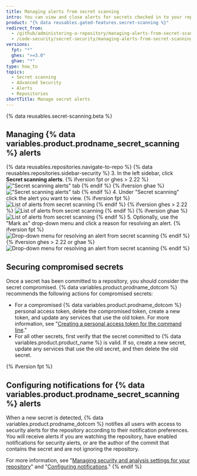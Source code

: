 ```yaml
---
title: Managing alerts from secret scanning
intro: You can view and close alerts for secrets checked in to your repository.
product: "{% data reusables.gated-features.secret-scanning %}"
redirect_from:
  - /github/administering-a-repository/managing-alerts-from-secret-scanning
  - /code-security/secret-security/managing-alerts-from-secret-scanning
versions:
  fpt: "*"
  ghes: ">=3.0"
  ghae: "*"
type: how_to
topics:
  - Secret scanning
  - Advanced Security
  - Alerts
  - Repositories
shortTitle: Manage secret alerts
---
```


{% data reusables.secret-scanning.beta %}

## Managing {% data variables.product.prodname_secret_scanning %} alerts

{% data reusables.repositories.navigate-to-repo %}
{% data reusables.repositories.sidebar-security %} 3. In the left sidebar, click **Secret scanning alerts**.
{% ifversion fpt or ghes > 2.22 %}
!["Secret scanning alerts" tab](/assets/images/help/repository/sidebar-secrets.png)
{% endif %}
{% ifversion ghae %}
!["Secret scanning alerts" tab](/assets/images/enterprise/github-ae/repository/sidebar-secrets-ghae.png)
{% endif %} 4. Under "Secret scanning" click the alert you want to view.
{% ifversion fpt %}
![List of alerts from secret scanning](/assets/images/help/repository/secret-scanning-click-alert.png)
{% endif %}
{% ifversion ghes > 2.22 %}
![List of alerts from secret scanning](/assets/images/help/repository/secret-scanning-click-alert-ghe.png)
{% endif %}
{% ifversion ghae %}
![List of alerts from secret scanning](/assets/images/enterprise/github-ae/repository/secret-scanning-click-alert-ghae.png)
{% endif %} 5. Optionally, use the "Mark as" drop-down menu and click a reason for resolving an alert.
{% ifversion fpt %}
![Drop-down menu for resolving an alert from secret scanning](/assets/images/help/repository/secret-scanning-resolve-alert.png)
{% endif %}
{% ifversion ghes > 2.22 or ghae %}
![Drop-down menu for resolving an alert from secret scanning](/assets/images/help/repository/secret-scanning-resolve-alert-ghe.png)
{% endif %}

## Securing compromised secrets

Once a secret has been committed to a repository, you should consider the secret compromised. {% data variables.product.prodname_dotcom %} recommends the following actions for compromised secrets:

- For a compromised {% data variables.product.prodname_dotcom %} personal access token, delete the compromised token, create a new token, and update any services that use the old token. For more information, see "[Creating a personal access token for the command line](/github/authenticating-to-github/creating-a-personal-access-token-for-the-command-line)."
- For all other secrets, first verify that the secret committed to {% data variables.product.product_name %} is valid. If so, create a new secret, update any services that use the old secret, and then delete the old secret.

{% ifversion fpt %}

## Configuring notifications for {% data variables.product.prodname_secret_scanning %} alerts

When a new secret is detected, {% data variables.product.prodname_dotcom %} notifies all users with access to security alerts for the repository according to their notification preferences. You will receive alerts if you are watching the repository, have enabled notifications for security alerts, or are the author of the commit that contains the secret and are not ignoring the repository.

For more information, see "[Managing security and analysis settings for your repository](/github/administering-a-repository/managing-security-and-analysis-settings-for-your-repository#granting-access-to-security-alerts)" and "[Configuring notifications](/github/managing-subscriptions-and-notifications-on-github/configuring-notifications#configuring-your-watch-settings-for-an-individual-repository)."
{% endif %}
